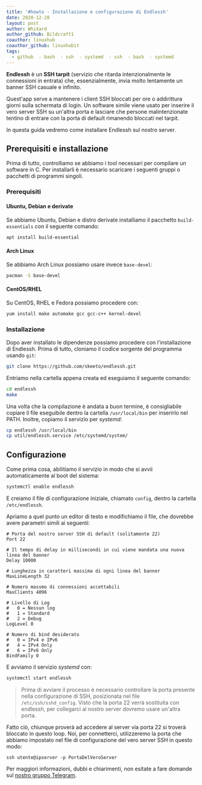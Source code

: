```yaml
---
title: '#howto - Installazione e configurazione di Endlessh'
date: 2020-12-28
layout: post
author: WhiXard
author_github: Bildcraft1
coauthor: linuxhub
coauthor_github: linuxhubit
tags:
  - github  - bash  - ssh  - systemd  - ssh  - bash  - systemd
---
```

**Endlessh** è un **SSH tarpit** (servizio che ritarda intenzionalmente le connessioni in entrata) che, essenzialmente, invia molto lentamente un banner SSH casuale e infinito.

Quest'app serve a mantenere i client SSH bloccati per ore o addirittura giorni sulla schermata di login. Un software simile viene usato per inserire il vero server SSH su un'altra porta e lasciare che persone malintenzionate tentino di entrare con la porta di default rimanendo bloccati nel tarpit.

In questa guida vedremo come installare Endlessh sul nostro server.

## Prerequisiti e installazione

Prima di tutto, controlliamo se abbiamo i tool necessari per compilare un software in C. Per installarli è necessario scaricare i seguenti gruppi o pacchetti di programmi singoli.

### Prerequisiti

#### Ubuntu, Debian e derivate

Se abbiamo Ubuntu, Debian e distro derivate installiamo il pacchetto `build-essentials` con il seguente comando:

```bash
apt install build-essential
```

#### Arch Linux

Se abbiamo Arch Linux possiamo usare invece `base-devel`:
```bash
pacman -S base-devel
```

#### CentOS/RHEL

Su CentOS, RHEL e Fedora possiamo procedere con:

```bash
yum install make automake gcc gcc-c++ kernel-devel
```

### Installazione

Dopo aver installato le dipendenze possiamo procedere con l'installazione di Endlessh. Prima di tutto, cloniamo il codice sorgente del programma usando `git`:

```bash
git clone https://github.com/skeeto/endlessh.git
```

Entriamo nella cartella appena creata ed eseguiamo il seguente comando:

```bash
cd endlessh
make
```

Una volta che la compilazione è andata a buon termine, è consigliabile copiare il file eseguibile dentro la cartella `/usr/local/bin` per inserirlo nel PATH. Inoltre, copiamo il servizio per *systemd*:

```bash
cp endlessh /usr/local/bin
cp util/endlessh.service /etc/systemd/system/
```

## Configurazione

Come prima cosa, abilitiamo il servizio in modo che si avvii automaticamente al boot del sistema:

```bash
systemctl enable endlessh
```

E creiamo il file di configurazione iniziale, chiamato `config`, dentro la cartella `/etc/endlessh`.

Apriamo a quel punto un editor di testo e modifichiamo il file, che dovrebbe avere parametri simili ai seguenti:

```config
# Porta del nostro server SSH di default (solitamente 22)
Port 22

# Il tempo di delay in millisecondi in cui viene mandata una nuova linea del banner
Delay 10000

# Lunghezza in caratteri massima di ogni linea del banner
MaxLineLength 32

# Numero massmo di connessioni accettabili
MaxClients 4096

# Livello di Log
#   0 = Nessun log
#   1 = Standard
#   2 = Debug
LogLevel 0

# Numero di bind desiderato
#   0 = IPv4 e IPv6
#   4 = IPv4 Only
#   6 = IPv6 Only
BindFamily 0
```

E avviamo il servizio *systemd* con:

```bash
systemctl start endlessh
```

> Prima di avviare il processo è necessario controllare la porta presente nella configurazione di SSH, posizionata nel file `/etc/ssh/sshd_config`. Visto che la porta 22 verrà sostituita con endlessh, per collegarci al nostro server dovremo usare un'altra porta.

Fatto ciò, chiunque proverà ad accedere al server via porta 22 si troverà bloccato in questo loop. Noi, per connetterci, utilizzeremo la porta che abbiamo impostato nel file di configurazione del vero server SSH in questo modo:

```ssh
ssh utente@ipserver -p PortaDelVeroServer
```

Per maggiori informazioni, dubbi e chiarimenti, non esitate a fare domande sul <a href="https://t.me/linuxpeople">nostro gruppo Telegram</a>.